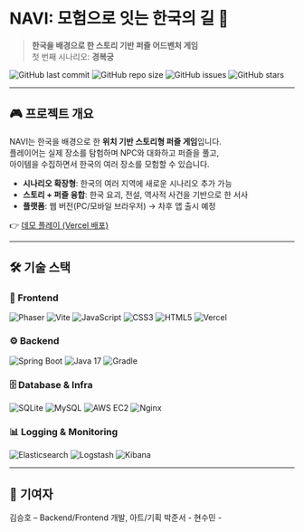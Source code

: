# NAVI: 모험으로 잇는 한국의 길 🏯
> **한국을 배경으로 한 스토리 기반 퍼즐 어드벤처 게임**  
> 첫 번째 시나리오: **경복궁**

![GitHub last commit](https://img.shields.io/github/last-commit/Ho-01/NAVI_frontend?color=blue&style=flat-square)
![GitHub repo size](https://img.shields.io/github/repo-size/Ho-01/NAVI_frontend?color=brightgreen&style=flat-square)
![GitHub issues](https://img.shields.io/github/issues/Ho-01/NAVI_frontend?style=flat-square)
![GitHub stars](https://img.shields.io/github/stars/Ho-01/NAVI_frontend?style=social)

---

## 🎮 프로젝트 개요
NAVI는 한국을 배경으로 한 **위치 기반 스토리형 퍼즐 게임**입니다.  
플레이어는 실제 장소를 탐험하며 NPC와 대화하고 퍼즐을 풀고,  
아이템을 수집하면서 한국의 여러 장소를 모험할 수 있습니다.  

- **시나리오 확장형**: 한국의 여러 지역에 새로운 시나리오 추가 가능
- **스토리 + 퍼즐 융합**: 한국 요괴, 전설, 역사적 사건을 기반으로 한 서사  
- **플랫폼**: 웹 버전(PC/모바일 브라우저) → 차후 앱 출시 예정  

👉 [데모 플레이 (Vercel 배포)](https://navi.vercel.app)  

---

## 🛠 기술 스택

### 🎨 Frontend
![Phaser](https://img.shields.io/badge/-Phaser-000?logo=phaser&logoColor=2E86C1&labelColor=000&style=flat-square)
![Vite](https://img.shields.io/badge/-Vite-000?logo=vite&logoColor=646CFF&labelColor=000&style=flat-square)
![JavaScript](https://img.shields.io/badge/-JavaScript-000?logo=javascript&logoColor=F7DF1E&labelColor=000&style=flat-square)
![CSS3](https://img.shields.io/badge/-CSS3-000?logo=css3&logoColor=1572B6&labelColor=000&style=flat-square)
![HTML5](https://img.shields.io/badge/-HTML5-000?logo=html5&logoColor=E34F26&labelColor=000&style=flat-square)
![Vercel](https://img.shields.io/badge/-Vercel-000?logo=vercel&logoColor=FFFFFF&labelColor=000&style=flat-square)

### ⚙️ Backend
![Spring Boot](https://img.shields.io/badge/-Spring%20Boot-000?logo=springboot&logoColor=6DB33F&labelColor=000&style=flat-square)
![Java 17](https://img.shields.io/badge/-Java%2017-000?logo=java&logoColor=007396&labelColor=000&style=flat-square)
![Gradle](https://img.shields.io/badge/-Gradle-000?logo=gradle&logoColor=02303A&labelColor=000&style=flat-square)

### 🗄 Database & Infra
![SQLite](https://img.shields.io/badge/-SQLite-000?logo=sqlite&logoColor=003B57&labelColor=000&style=flat-square)
![MySQL](https://img.shields.io/badge/-MySQL-000?logo=mysql&logoColor=4479A1&labelColor=000&style=flat-square)
![AWS EC2](https://img.shields.io/badge/-AWS%20EC2-000?logo=amazonaws&logoColor=FF9900&labelColor=000&style=flat-square)
![Nginx](https://img.shields.io/badge/-Nginx-000?logo=nginx&logoColor=009639&labelColor=000&style=flat-square)

### 📊 Logging & Monitoring
![Elasticsearch](https://img.shields.io/badge/-Elasticsearch-000?logo=elasticsearch&logoColor=005571&labelColor=000&style=flat-square)
![Logstash](https://img.shields.io/badge/-Logstash-000?logo=logstash&logoColor=005571&labelColor=000&style=flat-square)
![Kibana](https://img.shields.io/badge/-Kibana-000?logo=kibana&logoColor=005571&labelColor=000&style=flat-square)


---

## 👥 기여자

김승호 – Backend/Frontend 개발, 아트/기획
박준서 - 
현수민 - 
